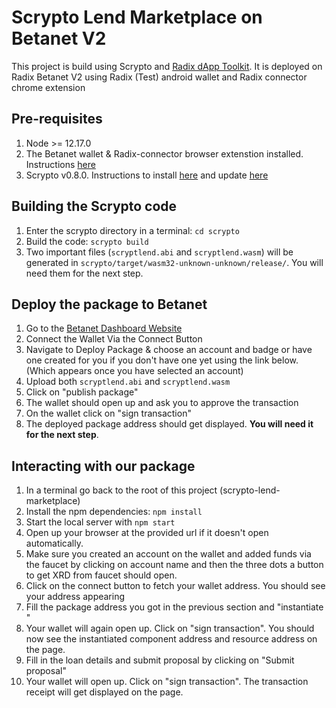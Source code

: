 # Scrypto Lend Marketplace on Betanet V2

This project is build using Scrypto and [Radix dApp Toolkit](https://github.com/radixdlt/radix-dapp-toolkit#readme). It is deployed on Radix Betanet V2 using Radix (Test) android wallet and Radix connector chrome extension

## Pre-requisites

1. Node >= 12.17.0
2. The Betanet wallet & Radix-connector browser extenstion installed. Instructions [here](https://docs-babylon.radixdlt.com/main/getting-started-developers/wallet-and-connector.html)
3. Scrypto v0.8.0. Instructions to install [here](https://docs-babylon.radixdlt.com/main/getting-started-developers/first-component/install-scrypto.html) and update [here](https://docs-babylon.radixdlt.com/main/getting-started-developers/first-component/updating-scrypto.html)

## Building the Scrypto code

1. Enter the scrypto directory in a terminal: `cd scrypto`
1. Build the code: `scrypto build`
1. Two important files (`scryptlend.abi` and `scryptlend.wasm`) will be generated in `scrypto/target/wasm32-unknown-unknown/release/`. You will need them for the next step.

## Deploy the package to Betanet

1. Go to the [Betanet Dashboard Website](https://betanet-dashboard.radixdlt.com/)
2. Connect the Wallet Via the Connect Button
3. Navigate to Deploy Package & choose an account and badge or have one created for you if you don't have one yet using the link below. (Which appears once you have selected an account)
4. Upload both `scryptlend.abi` and `scryptlend.wasm`
5. Click on "publish package"
6. The wallet should open up and ask you to approve the transaction
7. On the wallet click on "sign transaction"
8. The deployed package address should get displayed. **You will need it for the next step**.

## Interacting with our package

1. In a terminal go back to the root of this project (scrypto-lend-marketplace)
2. Install the npm dependencies: `npm install`
3. Start the local server with `npm start`
4. Open up your browser at the provided url if it doesn't open automatically.
5. Make sure you created an account on the wallet and added funds via the faucet by clicking on account name and then the three dots a button to get XRD from faucet should open.
6. Click on the connect button to fetch your wallet address. You should see your address appearing
7. Fill the package address you got in the previous section and "instantiate "
8. Your wallet will again open up. Click on "sign transaction". You should now see the instantiated component address and resource address on the page.
9. Fill in the loan details and submit proposal by clicking on "Submit proposal"
10. Your wallet will open up. Click on "sign transaction". The transaction receipt will get displayed on the page.
